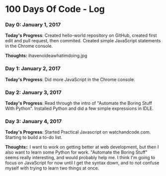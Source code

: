 # 100 Days Of Code - Log

### Day 0: January 1, 2017

**Today's Progress**: Created hello-world repository on GitHub, created first edit and pull request, then commited. Created simple JavaScript statements in the Chrome console.

**Thoughts:** ihavenoideawhatimdoing.jpg

### Day 1: January 2, 2017

**Today's Progress**: Did more JavaScript in the Chrome console. 

### Day 2: January 3, 2017

**Today's Progress**: Read through the intro of "Automate the Boring Stuff With Python". Installed Python and did a few simple expressions in IDLE.

### Day 3: January 4, 2017

**Today's Progress**: Started Practical Javascript on watchandcode.com. Starting to build a to-do list.

**Thoughts:**: I want to work on getting better at web development, but then I also want to learn some Python for work. "Automate the Boring Stuff" seems really interesting, and would probably help me. I think I'm going to focus on JavaScript for now until I get the syntax down, and to not confuse myself with trying to learn two things at once.
